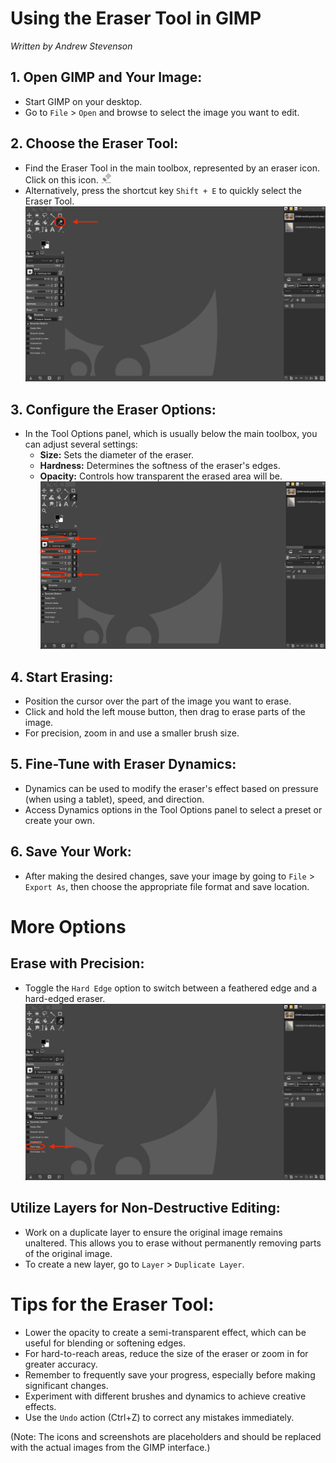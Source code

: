 # Using the Eraser Tool in GIMP
*Written by Andrew Stevenson*

## 1. Open GIMP and Your Image:

- Start GIMP on your desktop.
- Go to `File` > `Open` and browse to select the image you want to edit.

## 2. Choose the Eraser Tool:

- Find the Eraser Tool in the main toolbox, represented by an eraser icon. Click on this icon.
![Eraser Icon](../images/EraserTool.png)
- Alternatively, press the shortcut key `Shift + E` to quickly select the Eraser Tool.
![Selecting Eraser Tool](../images/EraserToolSelection.png)

## 3. Configure the Eraser Options:

- In the Tool Options panel, which is usually below the main toolbox, you can adjust several settings:
  - **Size:** Sets the diameter of the eraser.
  - **Hardness:** Determines the softness of the eraser's edges.
  - **Opacity:** Controls how transparent the erased area will be.
![Eraser Options Panel](../images/EraserToolOptions.png)

## 4. Start Erasing:

- Position the cursor over the part of the image you want to erase.
- Click and hold the left mouse button, then drag to erase parts of the image.
- For precision, zoom in and use a smaller brush size.

## 5. Fine-Tune with Eraser Dynamics:

- Dynamics can be used to modify the eraser's effect based on pressure (when using a tablet), speed, and direction.
- Access Dynamics options in the Tool Options panel to select a preset or create your own.


## 6. Save Your Work:

- After making the desired changes, save your image by going to `File` > `Export As`, then choose the appropriate file format and save location.

# More Options

## Erase with Precision:

- Toggle the `Hard Edge` option to switch between a feathered edge and a hard-edged eraser.
![Eraser Options Panel](../images/EraserHardEdge.png)


## Utilize Layers for Non-Destructive Editing:

- Work on a duplicate layer to ensure the original image remains unaltered. This allows you to erase without permanently removing parts of the original image.
- To create a new layer, go to `Layer` > `Duplicate Layer`.

# Tips for the Eraser Tool:

- Lower the opacity to create a semi-transparent effect, which can be useful for blending or softening edges.
- For hard-to-reach areas, reduce the size of the eraser or zoom in for greater accuracy.
- Remember to frequently save your progress, especially before making significant changes.
- Experiment with different brushes and dynamics to achieve creative effects.
- Use the `Undo` action (Ctrl+Z) to correct any mistakes immediately.

(Note: The icons and screenshots are placeholders and should be replaced with the actual images from the GIMP interface.)
